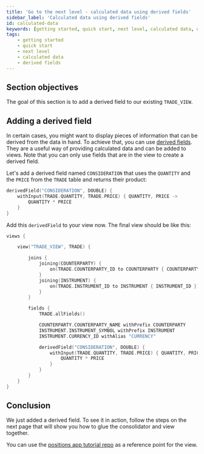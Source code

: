 ```yaml
---
title: 'Go to the next level - calculated data using derived fields'
sidebar_label: 'Calculated data using derived fields'
id: calculated-data
keywords: [getting started, quick start, next level, calculated data, derived fields]
tags:
    - getting started
    - quick start
    - next level
    - calculated data
    - derived fields
---
```


## Section objectives
The goal of this section is to add a derived field to our existing `TRADE_VIEW`.

## Adding a derived field

In certain cases, you might want to display pieces of information that can be derived from the data in hand. To achieve that, you can use [derived fields](../../../database/fields-tables-views/views/views-advanced/#derived-fields). They are a useful way of providing calculated data and can be added to views. Note that you can only use fields that are in the view to create a derived field.

Let's add a derived field named `CONSIDERATION` that uses the `QUANTITY` and the `PRICE` from the `TRADE` table and returns their product:

```kotlin
derivedField("CONSIDERATION", DOUBLE) {
    withInput(TRADE.QUANTITY, TRADE.PRICE) { QUANTITY, PRICE ->
        QUANTITY * PRICE
    }
}
```

Add this `derivedField` to your view now. The final view should be like this:

```kotlin
views {

    view("TRADE_VIEW", TRADE) {

        joins {
            joining(COUNTERPARTY) {
                on(TRADE.COUNTERPARTY_ID to COUNTERPARTY { COUNTERPARTY_ID })
            }
            joining(INSTRUMENT) {
                on(TRADE.INSTRUMENT_ID to INSTRUMENT { INSTRUMENT_ID })
            }
        }

        fields {
            TRADE.allFields()

            COUNTERPARTY.COUNTERPARTY_NAME withPrefix COUNTERPARTY
            INSTRUMENT.INSTRUMENT_SYMBOL withPrefix INSTRUMENT
            INSTRUMENT.CURRENCY_ID withAlias "CURRENCY"

            derivedField("CONSIDERATION", DOUBLE) {
                withInput(TRADE.QUANTITY, TRADE.PRICE) { QUANTITY, PRICE ->
                    QUANTITY * PRICE
                }
            }
        }
    }
}
```

## Conclusion
We just added a derived field. To see it in action, follow the steps on the next page that will show you how to glue the consolidator and view together.

You can use the [positions app tutorial repo](https://github.com/genesiscommunitysuccess/positions-app-tutorial/tree/Complete_positions_app/server/jvm/positions-app-tutorial-config/src/main/resources/cfg) as a reference point for the view. 

